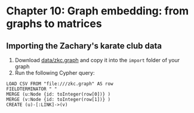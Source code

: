 # Chapter 10: Graph embedding: from graphs to matrices

## Importing the Zachary's karate club data

1. Download [data/zkc.graph](data/zkc.graph) and copy it into the `import` folder of your graph
2. Run the following Cypher query:

```
LOAD CSV FROM "file:///zkc.graph" AS row
FIELDTERMINATOR " "
MERGE (u:Node {id: toInteger(row[0])} )
MERGE (v:Node {id: toInteger(row[1])} )
CREATE (u)-[:LINK]->(v)
```

